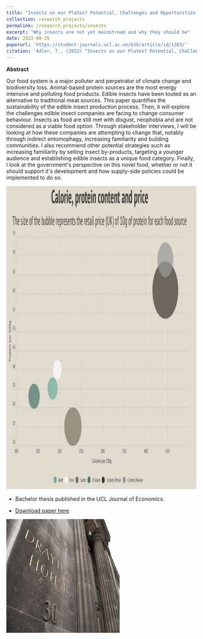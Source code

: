 ```yaml
---
title: "Insects on our Plates? Potential, Challenges and Opportunities in the Edible Insect Market"
collection: research_projects
permalink: /research_projects/insects
excerpt: "Why insects are not yet mainstream and why they should be"
date: 2022-08-25
paperurl: 'https://student-journals.ucl.ac.uk/UJE/article/id/1383/'
citation: 'Adler, T., (2022) “Insects on our Plates? Potential, Challenges and Opportunities in the Edible Insect Market”, UCL Journal of Economics 1(1), 93–110. doi: https://doi.org/10.14324/111.444.2755-0877.1383'
---
```

**Abstract**

Our food system is a major polluter and perpetrator of climate change and biodiversity loss. Animal-based protein sources are the most energy intensive and polluting food products. Edible insects have been touted as an alternative to traditional meat sources. This paper quantifies the sustainability of the edible insect production process. Then, it will explore the challenges edible insect companies are facing to change consumer behaviour. Insects as food are still met with disgust, neophobia and are not considered as a viable food option. Through stakeholder interviews, I will be looking at how these companies are attempting to change that, notably through indirect entomophagy, increasing familiarity and building communities. I also recommend other potential strategies such as increasing familiarity by selling insect by-products, targeting a younger audience and establishing edible insects as a unique food category. Finally, I look at the government's perspective on this novel food, whether or not it should support it's development and how supply-side policies could be implemented to do so.


<img src="/images/research_projects/insects.png" width="800" height="800" />


* Bachelor thesis published in the UCL Journal of Economics.


* [Download paper here](https://student-journals.ucl.ac.uk/UJE/article/id/1383/)


<img src="/images/research_projects/ucl_econ.png" width="300" height="300" />
